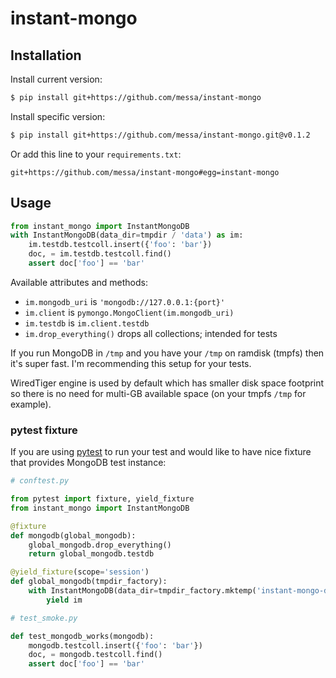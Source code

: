 
instant-mongo
=============


Installation
------------

Install current version:

```sh
$ pip install git+https://github.com/messa/instant-mongo
```

Install specific version:

```sh
$ pip install git+https://github.com/messa/instant-mongo.git@v0.1.2
```

Or add this line to your `requirements.txt`:

```
git+https://github.com/messa/instant-mongo#egg=instant-mongo
```


Usage
-----

```python
from instant_mongo import InstantMongoDB
with InstantMongoDB(data_dir=tmpdir / 'data') as im:
    im.testdb.testcoll.insert({'foo': 'bar'})
    doc, = im.testdb.testcoll.find()
    assert doc['foo'] == 'bar'
```

Available attributes and methods:

- `im.mongodb_uri` is `'mongodb://127.0.0.1:{port}'`
- `im.client` is `pymongo.MongoClient(im.mongodb_uri)`
- `im.testdb` is `im.client.testdb`
- `im.drop_everything()` drops all collections; intended for tests

If you run MongoDB in `/tmp` and you have your `/tmp` on ramdisk (tmpfs) then it's super fast. I'm recommending this setup for your tests.

WiredTiger engine is used by default which has smaller disk space footprint so there is no need for multi-GB available space (on your tmpfs `/tmp` for example).


### pytest fixture

If you are using [pytest](http://pytest.org/) to run your test and would like to have nice fixture that provides MongoDB test instance:

```python
# conftest.py

from pytest import fixture, yield_fixture
from instant_mongo import InstantMongoDB

@fixture
def mongodb(global_mongodb):
    global_mongodb.drop_everything()
    return global_mongodb.testdb

@yield_fixture(scope='session')
def global_mongodb(tmpdir_factory):
    with InstantMongoDB(data_dir=tmpdir_factory.mktemp('instant-mongo-data'), journal=False) as im:
        yield im

# test_smoke.py

def test_mongodb_works(mongodb):
    mongodb.testcoll.insert({'foo': 'bar'})
    doc, = mongodb.testcoll.find()
    assert doc['foo'] == 'bar'
```
